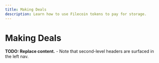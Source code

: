 ```yaml
---
title: Making Deals
description: Learn how to use Filecoin tokens to pay for storage.
---
```


# Making Deals

**TODO: Replace content.** - Note that second-level headers are surfaced in the left nav.
